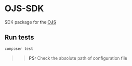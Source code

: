 # OJS-SDK

SDK package for the [OJS](https://pkp.sfu.ca/ojs/)

## Run tests

```bash
composer test
```

>> **PS:** Check the absolute path of configuration file